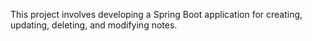 This project involves developing a Spring Boot application for creating, updating, deleting, and modifying notes.
